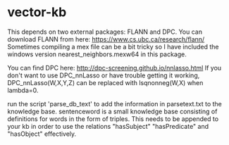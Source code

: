 # vector-kb
This depends on two external packages: FLANN and DPC.
You can download FLANN from here:
https://www.cs.ubc.ca/research/flann/
Sometimes compiling a mex file can be a bit tricky so I have included the windows version nearest_neighbors.mexw64 in this package.

You can find DPC here:
http://dpc-screening.github.io/nnlasso.html
If you don't want to use DPC_nnLasso or have trouble getting it working, DPC_nnLasso(W,X,Y,Z) can be replaced with lsqnonneg(W,X) when lambda=0.

run the script 'parse_db_text' to add the information in parsetext.txt to the knowledge base.
sentenceword is a small knowledge base consisting of definitions for words in the form of triples. This needs to be appended to your kb in order to use the relations "hasSubject" "hasPredicate" and "hasObject" effectively.
